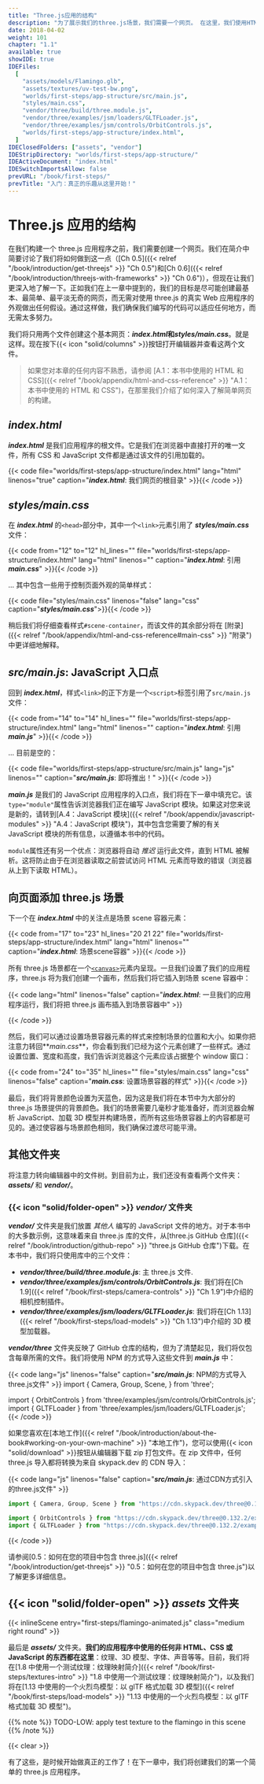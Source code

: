 ```yaml
---
title: "Three.js应用的结构"
description: "为了展示我们的three.js场景，我们需要一个网页。 在这里，我们使用HTML和CSS创建一个基本页面。 但是，我们将从这个简单的页面开始逐步的构建我们的three.js应用程序，以便您可以轻松地将其与React或Vue等框架集成，而不仅仅是个简单的页面。"
date: 2018-04-02
weight: 101
chapter: "1.1"
available: true
showIDE: true
IDEFiles:
  [
    "assets/models/Flamingo.glb",
    "assets/textures/uv-test-bw.png",
    "worlds/first-steps/app-structure/src/main.js",
    "styles/main.css",
    "vendor/three/build/three.module.js",
    "vendor/three/examples/jsm/loaders/GLTFLoader.js",
    "vendor/three/examples/jsm/controls/OrbitControls.js",
    "worlds/first-steps/app-structure/index.html",
  ]
IDEClosedFolders: ["assets", "vendor"]
IDEStripDirectory: "worlds/first-steps/app-structure/"
IDEActiveDocument: "index.html"
IDESwitchImportsAllow: false
prevURL: "/book/first-steps/"
prevTitle: "入门：真正的乐趣从这里开始！"
---
```


# Three.js 应用的结构

在我们构建一个 three.js 应用程序之前，我们需要创建一个网页。我们在简介中简要讨论了我们将如何做到这一点（[Ch 0.5]({{< relref "/book/introduction/get-threejs" >}} "Ch 0.5")和[Ch 0.6]({{< relref "/book/introduction/threejs-with-frameworks" >}} "Ch 0.6")），但现在让我们更深入地了解一下。正如我们在上一章中提到的，我们的目标是尽可能创建最基本、最简单、最平淡无奇的网页，而无需对使用 three.js 的真实 Web 应用程序的外观做出任何假设。通过这样做，我们确保我们编写的代码可以适应任何地方，而无需太多努力。

我们将只用两个文件创建这个基本网页：**_index.html_**和**_styles/main.css_**。就是这样。现在按下{{< icon "solid/columns" >}}按钮打开编辑器并查看这两个文件。

> 如果您对本章的任何内容不熟悉，请参阅 [A.1：本书中使用的 HTML 和 CSS]({{< relref "/book/appendix/html-and-css-reference" >}} "A.1：本书中使用的 HTML 和 CSS")，在那里我们介绍了如何深入了解简单网页的构建。

## _**index.html**_

_**index.html**_ 是我们应用程序的根文件。它是我们在浏览器中直接打开的唯一文件，所有 CSS 和 JavaScript 文件都是通过该文件的引用加载的。

{{< code file="worlds/first-steps/app-structure/index.html" lang="html" linenos="true" caption="_**index.html**_: 我们网页的根目录" >}}{{< /code >}}

## _**styles/main.css**_

在 _**index.html**_ 的`<head>`部分中，其中一个`<link>`元素引用了 _**styles/main.css**_ 文件：

{{< code from="12" to="12" hl_lines="" file="worlds/first-steps/app-structure/index.html" lang="html" linenos="" caption="_**index.html**_: 引用 _**main.css**_" >}}{{< /code >}}

... 其中包含一些用于控制页面外观的简单样式：

{{< code file="styles/main.css" linenos="false" lang="css" caption="_**styles/main.css**_">}}{{< /code >}}

稍后我们将仔细查看样式`#scene-container`，而该文件的其余部分将在 [附录]({{< relref "/book/appendix/html-and-css-reference#main-css" >}} "附录") 中更详细地解释。

## _**src/main.js**_: JavaScript 入口点

回到 _**index.html**_，样式`<link>`的正下方是一个`<script>`标签引用了`src/main.js`文件：

{{< code from="14" to="14" hl_lines="" file="worlds/first-steps/app-structure/index.html" lang="html" linenos="" caption="_**index.html**_: 引用 _**main.js**_" >}}{{< /code >}}

... 目前是空的：

{{< code file="worlds/first-steps/app-structure/src/main.js" lang="js" linenos=""
caption="_**src/main.js**_: 即将推出！" >}}{{< /code >}}

_**main.js**_ 是我们的 JavaScript 应用程序的入口点，我们将在下一章中填充它。该`type="module"`属性告诉浏览器我们正在编写 JavaScript 模块。如果这对您来说是新的，请转到[A.4：JavaScript 模块]({{< relref "/book/appendix/javascript-modules" >}} "A.4：JavaScript 模块")，其中包含您需要了解的有关 JavaScript 模块的所有信息，以遵循本书中的代码。

`module`属性还有另一个优点：浏览器将自动 _推迟_ 运行此文件，直到 HTML 被解析。这将防止由于在浏览器读取之前尝试访问 HTML 元素而导致的错误（浏览器从上到下读取 HTML）。

## 向页面添加 three.js 场景

下一个在 _**index.html**_ 中的关注点是场景 scene 容器元素：

{{< code from="17" to="23" hl_lines="20 21 22" file="worlds/first-steps/app-structure/index.html" lang="html" linenos="" caption="_**index.html**_: 场景scene容器" >}}{{< /code >}}

所有 three.js 场景都在一个[`<canvas>`](https://developer.mozilla.org/en-US/docs/Web/HTML/Element/canvas)元素内呈现。一旦我们设置了我们的应用程序，three.js 将为我们创建一个画布，然后我们将它插入到场景 scene 容器中：

{{< code lang="html" linenos="false" caption="_**index.html**_: 一旦我们的应用程序运行，我们将把 three.js 画布插入到场景容器中" >}}

<div id="scene-container">
  <canvas></canvas>
</div>
{{< /code >}}

然后，我们可以通过设置场景容器元素的样式来控制场景的位置和大小。如果你把注意力转回**_main.css_**，你会看到我们已经为这个元素创建了一些样式。通过设置位置、宽度和高度，我们告诉浏览器这个元素应该占据整个 window 窗口：

{{< code from="24" to="35" hl_lines="" file="styles/main.css" lang="css" linenos="false" caption="_**main.css**_: 设置场景容器的样式" >}}{{< /code >}}

最后，我们将背景颜色设置为天蓝色，因为这是我们将在本节中为大部分的 three.js 场景提供的背景颜色。我们的场景需要几毫秒才能准备好，而浏览器会解析 JavaScript、加载 3D 模型并构建场景，而所有这些场景容器上的内容都是可见的。通过使容器与场景颜色相同，我们确保过渡尽可能平滑。

## 其他文件夹

将注意力转向编辑器中的文件树。到目前为止，我们还没有查看两个文件夹：_**assets/**_ 和 _**vendor/**_。

### {{< icon "solid/folder-open" >}} _**vendor/**_ 文件夹

_**vendor/**_ 文件夹是我们放置 _其他人_ 编写的 JavaScript 文件的地方。对于本书中的大多数示例，这意味着来自 three.js 库的文件，从[three.js GitHub 仓库]({{< relref "/book/introduction/github-repo" >}} "three.js GitHub 仓库")下载。在本书中，我们将只使用库中的三个文件：

- _**vendor/three/build/three.module.js**_: 主 three.js 文件.
- _**vendor/three/examples/jsm/controls/OrbitControls.js**_: 我们将在[Ch 1.9]({{< relref "/book/first-steps/camera-controls" >}} "Ch 1.9")中介绍的相机控制插件。
- _**vendor/three/examples/jsm/loaders/GLTFLoader.js**_: 我们将在[Ch 1.13]({{< relref "/book/first-steps/load-models" >}} "Ch 1.13")中介绍的 3D 模型加载器。

_**vendor/three**_ 文件夹反映了 GitHub 仓库的结构，但为了清楚起见，我们将仅包含每章所需的文件。我们将使用 NPM 的方式导入这些文件到 _**main.js**_ 中：

{{< code lang="js" linenos="false" caption="_**src/main.js**_: NPM的方式导入three.js文件" >}}
import {
Camera,
Group,
Scene,
} from 'three';

import { OrbitControls } from 'three/examples/jsm/controls/OrbitControls.js';
import { GLTFLoader } from 'three/examples/jsm/loaders/GLTFLoader.js';
{{< /code >}}

如果您喜欢在[本地工作]({{< relref "/book/introduction/about-the-book#working-on-your-own-machine" >}} "本地工作")，您可以使用{{< icon "solid/download" >}}按钮从编辑器下载 zip 打包文件。在 zip 文件中，任何 three.js 导入都将转换为来自 skypack.dev 的 CDN 导入：

{{< code lang="js" linenos="false" caption="_**src/main.js**_: 通过CDN方式引入的three.js文件" >}}

```js
import { Camera, Group, Scene } from "https://cdn.skypack.dev/three@0.132.2";

import { OrbitControls } from "https://cdn.skypack.dev/three@0.132.2/examples/jsm/controls/OrbitControls.js?module";
import { GLTFLoader } from "https://cdn.skypack.dev/three@0.132.2/examples/jsm/loaders/GLTFLoader.js?module";
```

{{< /code >}}

请参阅[0.5：如何在您的项目中包含 three.js]({{< relref "/book/introduction/get-threejs" >}} "0.5：如何在您的项目中包含 three.js")以了解更多详细信息。

## {{< icon "solid/folder-open" >}} _**assets**_ 文件夹

{{< inlineScene entry="first-steps/flamingo-animated.js" class="medium right round" >}}

最后是 _**assets/**_ 文件夹。**我们的应用程序中使用的任何非 HTML、CSS 或 JavaScript 的东西都在这里**：纹理、3D 模型、字体、声音等等。目前，我们将在[1.8 中使用一个测试纹理：纹理映射简介]({{< relref "/book/first-steps/textures-intro" >}} "1.8 中使用一个测试纹理：纹理映射简介")，以及我们将在[1.13 中使用的一个火烈鸟模型：以 glTF 格式加载 3D 模型]({{< relref "/book/first-steps/load-models" >}} "1.13 中使用的一个火烈鸟模型：以 glTF 格式加载 3D 模型")。

{{% note %}}
TODO-LOW: apply test texture to the flamingo in this scene
{{% /note %}}

{{< clear >}}

有了这些，是时候开始做真正的工作了！在下一章中，我们将创建我们的第一个简单的 three.js 应用程序。
